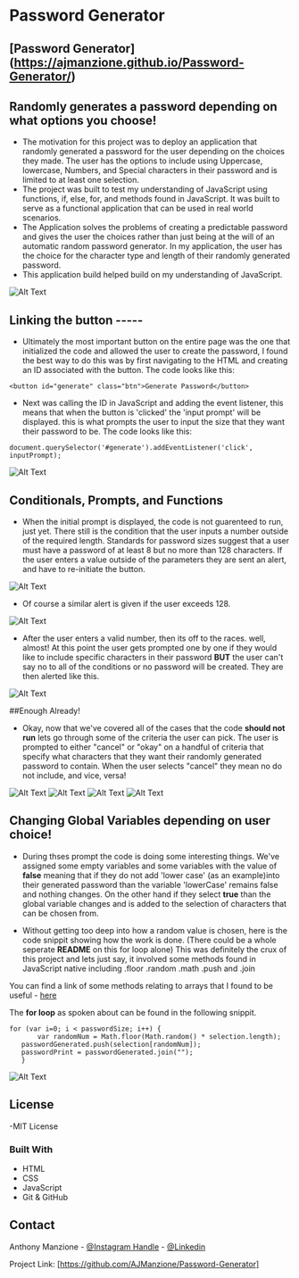 # Password Generator

## [Password Generator] (https://ajmanzione.github.io/Password-Generator/)

## Randomly generates a password depending on what options you choose!


- The motivation for this project was to deploy an application that randomly generated a password for the user depending on the choices they made. The user has the options to include using Uppercase, lowercase, Numbers, and Special characters in their password and is limited to at least one selection.
- The project was built to test my understanding of JavaScript using functions, if, else, for, and methods found in JavaScript. It was built to serve as a functional application that can be used in real world scenarios.
- The Application solves the problems of creating a predictable password and gives the user the choices rather than just being at the will of an automatic random password generator. In my application, the user has the choice for the character type and length of their randomly generated password.
- This application build helped build on my understanding of JavaScript.



 ![Alt Text](/assets/images/button.png)

## Linking the button -----

- Ultimately the most important button on the entire page was the one that initialized the code and allowed the user to create the password, I found the best way to do this was by first navigating to the HTML and creating an ID associated with the button. The code looks like this:

```
<button id="generate" class="btn">Generate Password</button>
```

- Next was calling the ID in JavaScript and adding the event listener, this means that when the button is 'clicked' the 'input prompt' will be displayed. this is what prompts the user to input the size that they want their password to be. The code looks like this:

```
document.querySelector('#generate').addEventListener('click', inputPrompt);       
```

![Alt Text](/assets/images/password_Size.png)


## Conditionals, Prompts, and Functions

  - When the initial prompt is displayed, the code is not guarenteed to run, just yet. There still is the condition that the user inputs a number outside of the required length. Standards for password sizes suggest that a user must have a password of at least 8 but no more than 128 characters. If the user enters a value outside of the parameters they are sent an alert, and have to re-initiate the button.

![Alt Text](/assets/images/lower.png)

- Of course a similar alert is given if the user exceeds 128.

![Alt Text](/assets/images/gt.png)

- After the user enters a valid number, then its off to the races. well, almost! At this point the user gets prompted one by one if they would like to include specific characters in their password **BUT** the user can't say no to all of the conditions or no password will be created. They are then alerted like this.

![Alt Text](/assets/images/selection_error.png)

##Enough Already!

- Okay, now that we've covered all of the cases that the code **should not run** lets go through some of the criteria the user can pick. The user is prompted to either "cancel" or "okay" on a handful of criteria that specify what characters that they want their randomly generated password to contain. When the user selects "cancel" they mean no do not include, and vice, versa!

![Alt Text](/assets/images/lower_case.png)
![Alt Text](/assets/images/Upper.png)
![Alt Text](/assets/images/Screen%20Shot%202022-09-29%20at%209.35.46%20PM.png)
![Alt Text](/assets/images/special_case.png)

## Changing Global Variables depending on user choice!

- During thses prompt the code is doing some interesting things. We've assigned some empty variables and some variables with the value of **false** meaning that if they do not add 'lower case' (as an example)into their generated password than the variable 'lowerCase' remains false and nothing changes. On the other hand if they select **true** than the global variable changes and is added to the selection of characters that can be chosen from.

- Without getting too deep into how a random value is chosen, here is the code snippit showing how the work is done. (There could be a whole seperate **README** on this for loop alone) This was definitely the crux of this project and lets just say, it involved some methods found in JavaScript native including .floor .random .math .push and .join
 
 You can find a link of some methods relating to arrays that I found to be useful - [here](https://www.w3schools.com/jsref/jsref_obj_array.asp)
 
 The **for loop** as spoken about can be found in the following snippit.

 ```
 for (var i=0; i < passwordSize; i++) {
		var randomNum = Math.floor(Math.random() * selection.length);
    passwordGenerated.push(selection[randomNum]);
    passwordPrint = passwordGenerated.join("");
    }
 ```
![Alt Text](/assets/images/password.png)


## License

 -MIT License

 ### Built With

* HTML
* CSS
* JavaScript
* Git & GitHub


<!-- CONTACT -->
## Contact

Anthony Manzione - [@Instagram Handle](https://www.instagram.com/anthony.manzione/) - 
[@Linkedin](https://www.linkedin.com/in/anthony-manzione-862b44250/)

Project Link: [https://github.com/AJManzione/Password-Generator]




